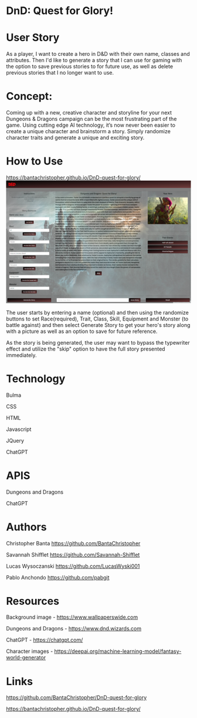 # DnD: Quest for Glory!

# User Story

As a player, I want to create a hero in D&D with their own name, classes and attributes. Then I'd like to generate a
story that I can use for gaming with the option to save previous stories to for future use, as well as delete previous stories that I no longer want to use.

# Concept:
Coming up with a new, creative character and storyline for your next Dungeons & Dragons campaign can be the most frustrating part of the game. Using cutting edge AI technology, it’s now never been easier to create a unique character and brainstorm a story. Simply randomize character traits and generate a unique and exciting story. 

# How to Use

https://bantachristopher.github.io/DnD-quest-for-glory/
![Alt text](./assets/ReadMe%20Images/dndSS.png)

The user starts by entering a name (optional) and then using the randomize buttons to set Race(required), Trait, Class, Skill, Equipment and Monster (to battle against) and then select Generate Story to get your hero's story along with a picture as well as an option to save for future reference. 

As the story is being generated, the user may want to bypass the typewriter effect and utilize the "skip" option to have the full story presented immediately.

# Technology
Bulma

CSS

HTML 

Javascript

JQuery

ChatGPT

# APIS
Dungeons and Dragons

ChatGPT

# Authors
Christopher Banta
https://github.com/BantaChristopher

Savannah Shifflet
https://github.com/Savannah-Shifflet

Lucas Wysoczanski
https://github.com/LucasWyski001

Pablo Anchondo
https://github.com/pabgit

# Resources
Background image - https://www.wallpaperswide.com

Dungeons and Dragons - https://www.dnd.wizards.com

ChatGPT - https://chatgpt.com/

Character images - https://deepai.org/machine-learning-model/fantasy-world-generator

# Links
https://github.com/BantaChristopher/DnD-quest-for-glory

https://bantachristopher.github.io/DnD-quest-for-glory/